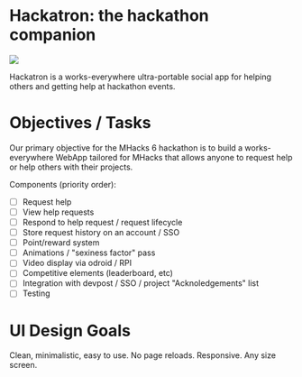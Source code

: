 Hackatron: the hackathon companion
==================================

![](http://mhacks.org/images/mhacks_logo.jpg)

Hackatron is a works-everywhere ultra-portable social app for helping
others and getting help at hackathon events.

Objectives / Tasks
=================

Our primary objective for the MHacks 6 hackathon is to build a
works-everywhere WebApp tailored for MHacks that allows anyone to
request help or help others with their projects.

Components (priority order):

  - [ ] Request help
  - [ ] View help requests
  - [ ] Respond to help request / request lifecycle
  - [ ] Store request history on an account / SSO
  - [ ] Point/reward system
  - [ ] Animations / "sexiness factor" pass
  - [ ] Video display via odroid / RPI
  - [ ] Competitive elements (leaderboard, etc)
  - [ ] Integration with devpost / SSO / project "Acknoledgements" list
  - [ ] Testing

UI Design Goals
===============

Clean, minimalistic, easy to use. No page reloads. Responsive. Any size
screen.
